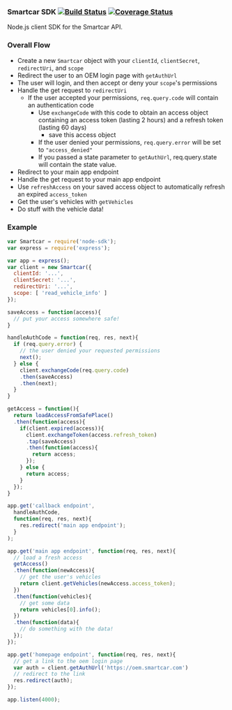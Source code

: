 ### Smartcar SDK [![Build Status](https://travis-ci.com/smartcar/node-sdk.svg?token=NkidHDCxcdxrtMy48fzt&branch=master)](https://travis-ci.com/smartcar/node-sdk) [![Coverage Status](https://coveralls.io/repos/github/node-sdk/unit/badge.svg?branch=master)](https://coveralls.io/github/smartcar/node-sdk?branch=master)

Node.js client SDK for the Smartcar API.

### Overall Flow

* Create a new `Smartcar` object with your `clientId`, `clientSecret`, 
`redirectUri`, and `scope`
* Redirect the user to an OEM login page with `getAuthUrl`
* The user will login, and then accept or deny your `scope`'s permissions
* Handle the get request to `redirectUri`
  * If the user accepted your permissions, `req.query.code` will contain an
    authentication code
    * Use `exchangeCode` with this code to obtain an access object 
    containing an access token (lasting 2 hours) and a refresh token 
    (lasting 60 days)
      * save this access object
    * If the user denied your permissions, `req.query.error` will be set 
    to `"access_denied"`
    * If you passed a state parameter to `getAuthUrl`, req.query.state will 
    contain the state value.
* Redirect to your main app endpoint
* Handle the get request to your main app endpoint
* Use `refreshAccess` on your saved access object to automatically refresh an 
expired `access_token`
* Get the user's vehicles with `getVehicles` 
* Do stuff with the vehicle data!

### Example
```javascript
var Smartcar = require('node-sdk');
var express = require('express');

var app = express();
var client = new Smartcar({
  clientId: '...',
  clientSecret: '...',
  redirectUri: '...',
  scope: [ 'read_vehicle_info' ]
});

saveAccess = function(access){
  // put your access somewhere safe!
}

handleAuthCode = function(req, res, next){
  if (req.query.error) {
    // the user denied your requested permissions
    next();
  } else {
    client.exchangeCode(req.query.code)
    .then(saveAccess)
    .then(next);
  }
}

getAccess = function(){
  return loadAccessFromSafePlace()
  .then(function(access){
    if(client.expired(access)){
      client.exchangeToken(access.refresh_token)
      .tap(saveAccess)
      .then(function(access){
        return access;
      });
    } else {
      return access;
    }
  });
}

app.get('callback endpoint', 
  handleAuthCode, 
  function(req, res, next){
    res.redirect('main app endpoint');
  }
);

app.get('main app endpoint', function(req, res, next){
  // load a fresh access
  getAccess()
  .then(function(newAccess){
    // get the user's vehicles
    return client.getVehicles(newAccess.access_token);
  })
  .then(function(vehicles){
    // get some data
    return vehicles[0].info();
  })
  .then(function(data){
    // do something with the data!
  });
});

app.get('homepage endpoint', function(req, res, next){
  // get a link to the oem login page
  var auth = client.getAuthUrl('https://oem.smartcar.com')
  // redirect to the link
  res.redirect(auth);
});

app.listen(4000);
```
